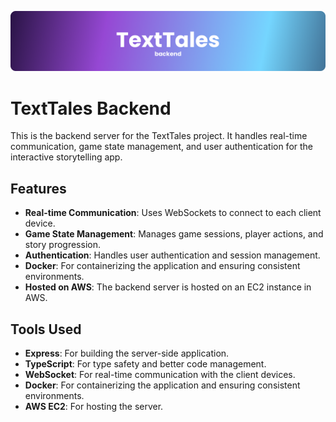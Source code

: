 ![screenshot](/assets/TextTales.png)
# TextTales Backend

This is the backend server for the TextTales project. It handles real-time communication, game state management, and user authentication for the interactive storytelling app.

## Features

- **Real-time Communication**: Uses WebSockets to connect to each client device.
- **Game State Management**: Manages game sessions, player actions, and story progression.
- **Authentication**: Handles user authentication and session management.
- **Docker**: For containerizing the application and ensuring consistent environments.
- **Hosted on AWS**: The backend server is hosted on an EC2 instance in AWS.


## Tools Used

- **Express**: For building the server-side application.
- **TypeScript**: For type safety and better code management.
- **WebSocket**: For real-time communication with the client devices.
- **Docker**: For containerizing the application and ensuring consistent environments.
- **AWS EC2**: For hosting the server.
